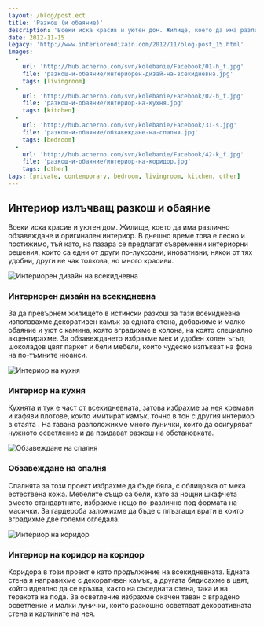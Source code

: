 ```yaml
---
layout: /blog/post.ect
title: 'Разкош (и обаяние)'
description: 'Всеки иска красив и уютен дом. Жилище, което да има различно обзавеждане и оригинален интериор. В днешно време това е лесно и постижимо, тъй като, на пазара се предлагат съвременни интериорни решения, които са едни от други по-луксозни, иновативни, някои от тях удобни, други не чак толкова, но много красиви.'
date: 2012-11-15
legacy: 'http://www.interiorendizain.com/2012/11/blog-post_15.html'
images:
  -
    url: 'http://hub.acherno.com/svn/kolebanie/Facebook/01-h_f.jpg'
    file: 'разкош-и-обаяние/интериорен-дизай-на-всекидневна.jpg'
    tags: [livingroom]
  -
    url: 'http://hub.acherno.com/svn/kolebanie/Facebook/02-h_f.jpg'
    file: 'разкош-и-обаяние/интериор-на-кухня.jpg'
    tags: [kitchen]
  -
    url: 'http://hub.acherno.com/svn/kolebanie/Facebook/31-s.jpg'
    file: 'разкош-и-обаяние/обзавеждане-на-спалня.jpg'
    tags: [bedroom]
  -
    url: 'http://hub.acherno.com/svn/kolebanie/Facebook/42-k_f.jpg'
    file: 'разкош-и-обаяние/интериор-на-коридор.jpg'
    tags: [other]
tags: [private, contemporary, bedroom, livingroom, kitchen, other]
---
```

## Интериор излъчващ **разкош и обаяние**
Всеки иска красив и уютен дом. Жилище, което да има различно обзавеждане и оригинален интериор. В днешно време това е лесно и постижимо, тъй като, на пазара се предлагат съвременни интериорни решения, които са едни от други по-луксозни, иновативни, някои от тях удобни, други не чак толкова, но много красиви.

![Интериорен дизайн на всекидневна](разкош-и-обаяние/интериорен-дизай-на-всекидневна.jpg)
### Интериорен дизайн на **всекидневна**

За да превърнем жилището в истински разкош за тази всекидневна използвахме декоративен камък за едната стена, добавихме и малко обаяние и уют с камина, която вградихме в колона, на която специално акцентирахме. За обзавеждането избрахме мек и удобен холен ъгъл, шоколадов цвят паркет и бели мебели, които чудесно изпъкват на фона на по-тъмните нюанси.

![Интериор на кухня](разкош-и-обаяние/интериор-на-кухня.jpg)
### Интериор на **кухня**

Кухнята и тук е част от всекидневната, затова избрахме за нея кремави и кафяви плотове, които имитират камък, точно в тон с другия интериор в стаята . На тавана разположихме много лунички, които да осигуряват нужното осветление и да придават разкош на обстановката.

![Oбзавеждане на спалня](разкош-и-обаяние/обзавеждане-на-спалня.jpg)
### Oбзавеждане на **спалня**

Спалнята за този проект избрахме да бъде бяла, с облицовка от мека естествена кожа. Мебелите също са бели, като за нощни шкафчета вместо стандартните, избрахме нещо по-различно под формата на масички. За гардероба заложихме да бъде с плъзгащи врати в които вградихме две големи огледала.

![Интериор на коридор](разкош-и-обаяние/интериор-на-коридор.jpg)
### Интериор на коридор на **коридор**

Коридора в този проект е като продължение на всекидневната. Едната стена я направихме с декоративен камък, а другата бядисахме в цвят, който идеално да се връзва, както на съседната стена, така и на теракота на пода. За осветление избрахме окачен таван с вградено осветление и малки лунички, които разкошно осветяват декоративната стена и картините на нея.
